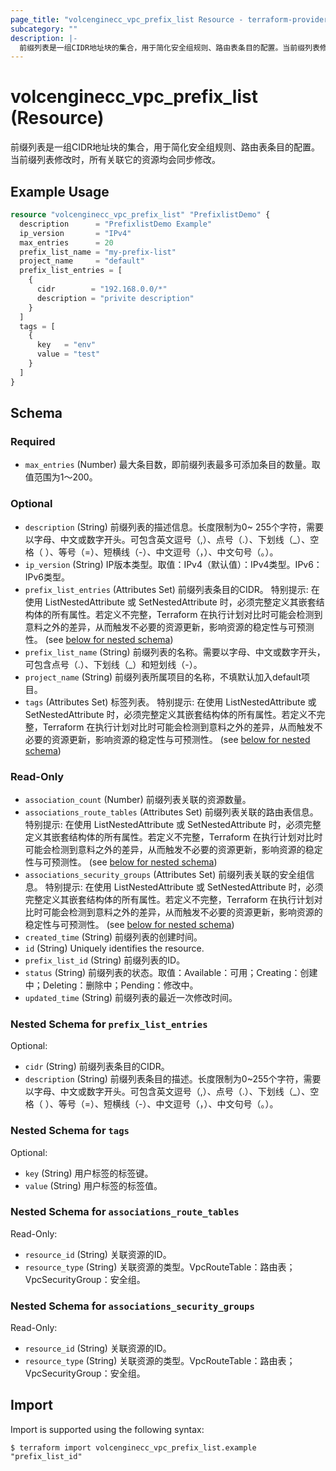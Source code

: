 ```yaml
---
page_title: "volcenginecc_vpc_prefix_list Resource - terraform-provider-volcenginecc"
subcategory: ""
description: |-
  前缀列表是一组CIDR地址块的集合，用于简化安全组规则、路由表条目的配置。当前缀列表修改时，所有关联它的资源均会同步修改。
---
```


# volcenginecc_vpc_prefix_list (Resource)

前缀列表是一组CIDR地址块的集合，用于简化安全组规则、路由表条目的配置。当前缀列表修改时，所有关联它的资源均会同步修改。

## Example Usage

```terraform
resource "volcenginecc_vpc_prefix_list" "PrefixlistDemo" {
  description      = "PrefixlistDemo Example"
  ip_version       = "IPv4"
  max_entries      = 20
  prefix_list_name = "my-prefix-list"
  project_name     = "default"
  prefix_list_entries = [
    {
      cidr        = "192.168.0.0/*"
      description = "privite description"
    }
  ]
  tags = [
    {
      key   = "env"
      value = "test"
    }
  ]
}
```

<!-- schema generated by tfplugindocs -->
## Schema

### Required

- `max_entries` (Number) 最大条目数，即前缀列表最多可添加条目的数量。取值范围为1～200。

### Optional

- `description` (String) 前缀列表的描述信息。长度限制为0~ 255个字符，需要以字母、中文或数字开头。可包含英文逗号（,）、点号（.）、下划线（_）、空格（ ）、等号（=）、短横线（-）、中文逗号（，）、中文句号（。）。
- `ip_version` (String) IP版本类型。取值：IPv4（默认值）：IPv4类型。IPv6：IPv6类型。
- `prefix_list_entries` (Attributes Set) 前缀列表条目的CIDR。
 特别提示: 在使用 ListNestedAttribute 或 SetNestedAttribute 时，必须完整定义其嵌套结构体的所有属性。若定义不完整，Terraform 在执行计划对比时可能会检测到意料之外的差异，从而触发不必要的资源更新，影响资源的稳定性与可预测性。 (see [below for nested schema](#nestedatt--prefix_list_entries))
- `prefix_list_name` (String) 前缀列表的名称。需要以字母、中文或数字开头，可包含点号（.）、下划线（_）和短划线（-）。
- `project_name` (String) 前缀列表所属项目的名称，不填默认加入default项目。
- `tags` (Attributes Set) 标签列表。
 特别提示: 在使用 ListNestedAttribute 或 SetNestedAttribute 时，必须完整定义其嵌套结构体的所有属性。若定义不完整，Terraform 在执行计划对比时可能会检测到意料之外的差异，从而触发不必要的资源更新，影响资源的稳定性与可预测性。 (see [below for nested schema](#nestedatt--tags))

### Read-Only

- `association_count` (Number) 前缀列表关联的资源数量。
- `associations_route_tables` (Attributes Set) 前缀列表关联的路由表信息。
 特别提示: 在使用 ListNestedAttribute 或 SetNestedAttribute 时，必须完整定义其嵌套结构体的所有属性。若定义不完整，Terraform 在执行计划对比时可能会检测到意料之外的差异，从而触发不必要的资源更新，影响资源的稳定性与可预测性。 (see [below for nested schema](#nestedatt--associations_route_tables))
- `associations_security_groups` (Attributes Set) 前缀列表关联的安全组信息。
 特别提示: 在使用 ListNestedAttribute 或 SetNestedAttribute 时，必须完整定义其嵌套结构体的所有属性。若定义不完整，Terraform 在执行计划对比时可能会检测到意料之外的差异，从而触发不必要的资源更新，影响资源的稳定性与可预测性。 (see [below for nested schema](#nestedatt--associations_security_groups))
- `created_time` (String) 前缀列表的创建时间。
- `id` (String) Uniquely identifies the resource.
- `prefix_list_id` (String) 前缀列表的ID。
- `status` (String) 前缀列表的状态。取值：Available：可用；Creating：创建中；Deleting：删除中；Pending：修改中。
- `updated_time` (String) 前缀列表的最近一次修改时间。

<a id="nestedatt--prefix_list_entries"></a>
### Nested Schema for `prefix_list_entries`

Optional:

- `cidr` (String) 前缀列表条目的CIDR。
- `description` (String) 前缀列表条目的描述。长度限制为0~255个字符，需要以字母、中文或数字开头。可包含英文逗号（,）、点号（.）、下划线（_）、空格（ ）、等号（=）、短横线（-）、中文逗号（，）、中文句号（。）。


<a id="nestedatt--tags"></a>
### Nested Schema for `tags`

Optional:

- `key` (String) 用户标签的标签键。
- `value` (String) 用户标签的标签值。


<a id="nestedatt--associations_route_tables"></a>
### Nested Schema for `associations_route_tables`

Read-Only:

- `resource_id` (String) 关联资源的ID。
- `resource_type` (String) 关联资源的类型。VpcRouteTable：路由表；VpcSecurityGroup：安全组。


<a id="nestedatt--associations_security_groups"></a>
### Nested Schema for `associations_security_groups`

Read-Only:

- `resource_id` (String) 关联资源的ID。
- `resource_type` (String) 关联资源的类型。VpcRouteTable：路由表；VpcSecurityGroup：安全组。

## Import

Import is supported using the following syntax:

```shell
$ terraform import volcenginecc_vpc_prefix_list.example "prefix_list_id"
```
